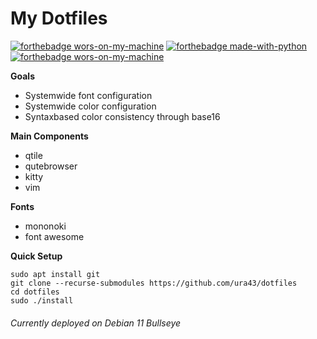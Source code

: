 # My Dotfiles

[![forthebadge wors-on-my-machine](https://forthebadge.com/images/badges/works-on-my-machine.svg)](https://forthebadge.com)
[![forthebadge made-with-python](http://forthebadge.com/images/badges/made-with-python.svg)](https://www.python.org/)
[![forthebadge wors-on-my-machine](https://forthebadge.com/images/badges/works-on-my-machine.svg)](https://www.gnu.org/philosophy/free-sw.en.html#four-freedoms)

**Goals**
* Systemwide font configuration
* Systemwide color configuration
* Syntaxbased color consistency through base16

**Main Components**
* qtile
* qutebrowser
* kitty
* vim

**Fonts**
* mononoki
* font awesome

**Quick Setup**

    sudo apt install git
    git clone --recurse-submodules https://github.com/ura43/dotfiles
    cd dotfiles
    sudo ./install

###### Currently deployed on Debian 11 Bullseye

